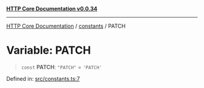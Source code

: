 [**HTTP Core Documentation v0.0.34**](../../README.md)

***

[HTTP Core Documentation](../../modules.md) / [constants](../README.md) / PATCH

# Variable: PATCH

> `const` **PATCH**: `"PATCH"` = `'PATCH'`

Defined in: [src/constants.ts:7](https://github.com/stonemjs/http-core/blob/424f80742be298e137f118c0e2e80266a8a78f3c/src/constants.ts#L7)
